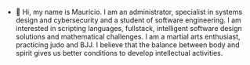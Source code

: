 - 👋 Hi, my name is Mauricio. I am an administrator, specialist in systems design and cybersecurity and a student of software engineering. 
I am interested in scripting languages, fullstack, intelligent software design solutions and mathematical challenges.
I am a martial arts enthusiast, practicing judo and BJJ. I believe that the balance between body and spirit gives us better conditions to develop intellectual activities.
<!---
warmath/warmath is a ✨ special ✨ repository because its `README.md` (this file) appears on your GitHub profile.
You can click the Preview link to take a look at your changes.
--->
